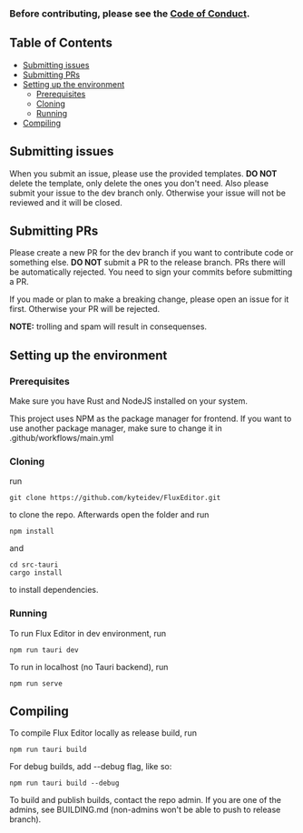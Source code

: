 ### Before contributing, please see the [Code of Conduct](https://github.com/kyteidev/FluxEditor/blob/dev/CODE_OF_CONDUCT.md).

## Table of Contents

- [Submitting issues](#issues)
- [Submitting PRs](#pr)
- [Setting up the environment](#setting-up)
  - [Prerequisites](#prerequisites)
  - [Cloning](#cloning)
  - [Running](#running)
- [Compiling](#compiling)

## Submitting issues <a name="issues"></a>

When you submit an issue, please use the provided templates. **DO NOT** delete the template, only delete the ones you don't need. Also please submit your issue to the dev branch only. Otherwise your issue will not be reviewed and it will be closed.

## Submitting PRs <a name="pr"></a>
Please create a new PR for the dev branch if you want to contribute code or something else. **DO NOT** submit a PR to the release branch. PRs there will be automatically rejected. You need to sign your commits before submitting a PR.

If you made or plan to make a breaking change, please open an issue for it first. Otherwise your PR will be rejected.

**NOTE:** trolling and spam will result in consequenses.

## Setting up the environment <a name="setting-up"></a>
### Prerequisites <a name="prerequisites"></a>

Make sure you have Rust and NodeJS installed on your system.

This project uses NPM as the package manager for frontend. If you want to use another package manager, make sure to change it in .github/workflows/main.yml

### Cloning <a name="cloning"></a>

run
```
git clone https://github.com/kyteidev/FluxEditor.git
```
to clone the repo. Afterwards open the folder and run
```
npm install
```
and
```
cd src-tauri
cargo install
```
to install dependencies.

### Running <a name="running"></a>

To run Flux Editor in dev environment, run
```
npm run tauri dev
```
To run in localhost (no Tauri backend), run
```
npm run serve
```

## Compiling <a name="compiling"></a>
To compile Flux Editor locally as release build, run
```
npm run tauri build
```
For debug builds, add --debug flag, like so:
```
npm run tauri build --debug
```
To build and publish builds, contact the repo admin. If you are one of the admins, see BUILDING.md (non-admins won't be able to push to release branch).
